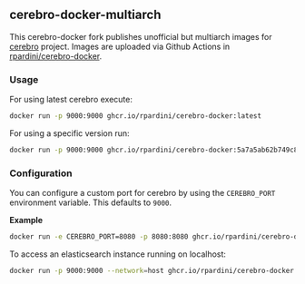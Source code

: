 cerebro-docker-multiarch
--------------

This cerebro-docker fork publishes unofficial but multiarch images for [cerebro](https://github.com/lmenezes/cerebro) project.
Images are uploaded via Github Actions
in [rpardini/cerebro-docker](https://github.com/rpardini/cerebro-docker/pkgs/container/cerebro-docker).

### Usage

For using latest cerebro execute:

```bash
docker run -p 9000:9000 ghcr.io/rpardini/cerebro-docker:latest
```

For using a specific version run:

```bash
docker run -p 9000:9000 ghcr.io/rpardini/cerebro-docker:5a7a5ab62b749c86a5112917178e27cae5c4faa4
```

### Configuration

You can configure a custom port for cerebro by using the `CEREBRO_PORT` environment variable. This defaults to `9000`.

**Example**

```bash
docker run -e CEREBRO_PORT=8080 -p 8080:8080 ghcr.io/rpardini/cerebro-docker:latest
```

To access an elasticsearch instance running on localhost:

```bash
docker run -p 9000:9000 --network=host ghcr.io/rpardini/cerebro-docker:latest
```
